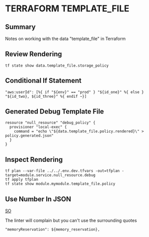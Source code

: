 # TERRAFORM TEMPLATE_FILE

## Summary

Notes on working with the data "template_file" in Terraform

## Review Rendering

```console
tf state show data.template_file.storage_policy
```

## Conditional If Statement

```
"aws:userId": [%{ if "${env}" == "prod" } "${id_one}" %{ else } "${id_two}, ${id_three}" %{ endif ~}]
```

## Generated Debug Template File

```
resource "null_resource" "debug_policy" {
  provisioner "local-exec" {
    command = "echo \"${data.template_file.policy.rendered}\" > policy.generated.json"
  }
}
```

## Inspect Rendering

```console
tf plan --var-file ../../.env.dev.tfvars -out=tfplan -target=module.service.null_resource.debug
tf apply tfplan
tf state show module.mymodule.template_file.policy
```

## Use Number In JSON

[SO](https://stackoverflow.com/questions/50021600/terraform-interpolation-to-json-file-when-json-requires-value-to-be-integer)

The linter will complain but you can't use the surrounding quotes

```
"memoryReservation": ${memory_reservation},
```
